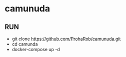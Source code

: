 # camunuda
## RUN
* git clone https://github.com/ProhaRob/camunuda.git
* cd camunda
* docker-compose up -d
